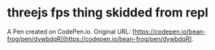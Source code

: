 # threejs fps thing skidded from repl

A Pen created on CodePen.io. Original URL: [https://codepen.io/bean-frog/pen/dywbdqR](https://codepen.io/bean-frog/pen/dywbdqR).

